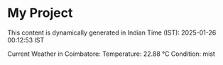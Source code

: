 # My Project

This content is dynamically generated in Indian Time (IST): 2025-01-26 00:12:53 IST


Current Weather in Coimbatore:
Temperature: 22.88 °C
Condition: mist
